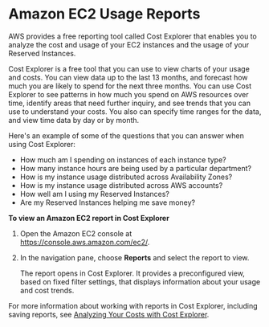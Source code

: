 # Amazon EC2 Usage Reports<a name="usage-reports"></a>

AWS provides a free reporting tool called Cost Explorer that enables you to analyze the cost and usage of your EC2 instances and the usage of your Reserved Instances\.

Cost Explorer is a free tool that you can use to view charts of your usage and costs\. You can view data up to the last 13 months, and forecast how much you are likely to spend for the next three months\. You can use Cost Explorer to see patterns in how much you spend on AWS resources over time, identify areas that need further inquiry, and see trends that you can use to understand your costs\. You also can specify time ranges for the data, and view time data by day or by month\.

Here's an example of some of the questions that you can answer when using Cost Explorer:
+ How much am I spending on instances of each instance type?
+ How many instance hours are being used by a particular department?
+ How is my instance usage distributed across Availability Zones?
+ How is my instance usage distributed across AWS accounts?
+ How well am I using my Reserved Instances?
+ Are my Reserved Instances helping me save money?

**To view an Amazon EC2 report in Cost Explorer**

1. Open the Amazon EC2 console at [https://console\.aws\.amazon\.com/ec2/](https://console.aws.amazon.com/ec2/)\.

1. In the navigation pane, choose **Reports** and select the report to view\.

   The report opens in Cost Explorer\. It provides a preconfigured view, based on fixed filter settings, that displays information about your usage and cost trends\.

For more information about working with reports in Cost Explorer, including saving reports, see [Analyzing Your Costs with Cost Explorer](https://docs.aws.amazon.com/awsaccountbilling/latest/aboutv2/cost-explorer-what-is.html)\.